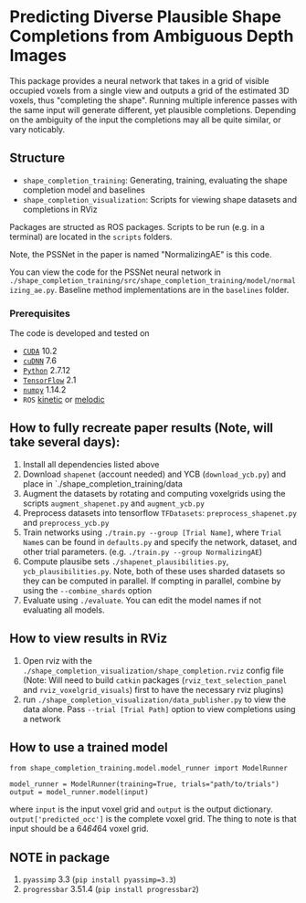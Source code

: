 # Predicting Diverse Plausible Shape Completions from Ambiguous Depth Images

This package provides a neural network that takes in a grid of visible occupied voxels from a single view and outputs a grid of the estimated 3D voxels, thus "completing the shape". Running multiple inference passes with the same input will generate different, yet plausible completions. Depending on the ambiguity of the input the completions may all be quite similar, or vary noticably.

## Structure
 - `shape_completion_training`: Generating, training, evaluating the shape completion model and baselines
 - `shape_completion_visualization`: Scripts for viewing shape datasets and completions in RViz
 
 Packages are structed as ROS packages. Scripts to be run (e.g. in a terminal) are located in the `scripts` folders.
 
 Note, the PSSNet in the paper is named "NormalizingAE" is this code.
 
 You can view the code for the PSSNet neural network in `./shape_completion_training/src/shape_completion_training/model/normalizing_ae.py`. Baseline method implementations are in the `baselines` folder.

### Prerequisites
The code is developed and tested on
- [`CUDA`](https://developer.nvidia.com/cuda-toolkit) 10.2 
- [`cuDNN`](https://developer.nvidia.com/rdp/cudnn-archive) 7.6
- [`Python`](https://www.python.org) 2.7.12
- [`TensorFlow`](https://github.com/tensorflow/tensorflow) 2.1
- [`numpy`](http://www.numpy.org/) 1.14.2
- `ROS` [kinetic](http://wiki.ros.org/kinetic) or [melodic](http://wiki.ros.org/melodic)

 
 ## How to fully recreate paper results (Note, will take several days):
 1. Install all dependencies listed above
 2. Download `shapenet` (account needed) and YCB (`download_ycb.py`) and place in `./shape_completion_training/data
 3. Augment the datasets by rotating and computing voxelgrids using the scripts `augment_shapenet.py` and `augment_ycb.py`
 4. Preprocess datasets into tensorflow `TFDatasets`: `preprocess_shapenet.py` and `preprocess_ycb.py`
 5. Train networks using `./train.py --group [Trial Name]`, where `Trial Name`s can be found in `defaults.py` and specify the network, dataset, and other trial parameters. (e.g. `./train.py --group NormalizingAE`)
 6. Compute plausibe sets `./shapenet_plausibilities.py`, `ycb_plausibilities.py`. Note, both of these uses sharded datasets so they can be computed in parallel. If compting in parallel, combine by using the `--combine_shards` option
 7. Evaluate using `./evaluate`. You can edit the model names if not evaluating all models.
 
 ## How to view results in RViz
 1. Open rviz with the `./shape_completion_visualization/shape_completion.rviz` config file (Note: Will need to build `catkin` packages (`rviz_text_selection_panel` and `rviz_voxelgrid_visuals`) first to have the necessary rviz plugins)
 2. run `./shape_completion_visualization/data_publisher.py` to view the data alone. Pass `--trial [Trial Path]` option to view completions using a network 
 
 ## How to use a trained model
 ```
 from shape_completion_training.model.model_runner import ModelRunner
 
 model_runner = ModelRunner(training=True, trials="path/to/trials")
 output = model_runner.model(input)
 ```
 where `input` is the input voxel grid and `output` is the output dictionary. `output['predicted_occ']` is the complete voxel grid. The thing to note is that input should be a 64*64*64 voxel grid.

 ## NOTE in package
 1. `pyassimp` 3.3 (`pip install pyassimp=3.3`)
 2. `progressbar` 3.51.4 (`pip install progressbar2`)
